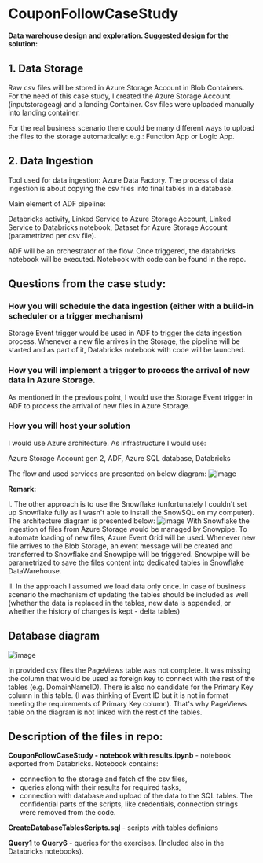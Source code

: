 # CouponFollowCaseStudy
**Data warehouse design and exploration. Suggested design for the solution:**


## 1. Data Storage 

Raw csv files will be stored in Azure Storage Account in Blob Containers. 
For the need of this case study, I created the Azure Storage Account (inputstorageag) and a landing Container.
Csv files were uploaded manually into landing container. 

For the real business scenario there could be many different ways to upload the files to the storage automatically: e.g.: Function App or Logic App.


## 2. Data Ingestion  

Tool used for data ingestion: Azure Data Factory. 
The process of data ingestion is about copying the csv files into final tables in a database. 

Main element of ADF pipeline:

Databricks activity, 
Linked Service to Azure Storage Account, 
Linked Service to Databricks notebook, 
Dataset for Azure Storage Account (parametrized per csv file).  

ADF will be an orchestrator of the flow. Once triggered, the databricks notebook will be executed. Notebook with code can be found in the repo. 


## Questions from the case study:  

### How you will schedule the data ingestion (either with a build-in scheduler or a trigger mechanism) 

Storage Event trigger would be used in ADF to trigger the data ingestion process. Whenever a new file arrives in the Storage, the pipeline will be started and as part of it, Databricks notebook with code will be launched. 

### How you will implement a trigger to process the arrival of new data in Azure Storage. 

As mentioned in the previous point, I would use the Storage Event trigger in ADF to process the arrival of new files in Azure Storage.  

### How you will host your solution 

I would use Azure architecture. As infrastructure I would use:  

Azure Storage Account gen 2, ADF, Azure SQL database, Databricks

The flow and used services are presented on below diagram: 
![image](https://github.com/OlaGigon/CouponFollowCaseStudy/assets/44475277/bdcb682f-abc8-4cb6-ac66-b4791b1da9f8)


**Remark:** 

I. The other approach is to use the Snowflake 
(unfortunately I couldn't set up Snowflake fully as I wasn't able to install the SnowSQL on my computer).
The architecture diagram is presented below: 
![image](https://github.com/OlaGigon/CouponFollowCaseStudy/assets/44475277/e39733de-8430-4a31-b212-2e4df98794f4)
With Snowflake the ingestion of files from Azure Storage would be managed by Snowpipe. 
To automate loading of new files, Azure Event Grid will be used. Whenever new file arrives to the Blob Storage, an event message will be created and transferred to Snowflake and Snowpipe will be triggered. Snowpipe will be parametrized to save the files content into dedicated tables in Snowflake DataWarehouse.   

II. In the approach I assumed we load data only once. In case of business scenario the mechanism of updating the tables should be included as well (whether the data is replaced in the tables, new data is appended, or whether the history of changes is kept - delta tables) 

## Database diagram
![image](https://github.com/OlaGigon/CouponFollowCaseStudy/assets/44475277/93862292-ce7a-465c-b438-59631d554c32)

In provided csv files the PageViews table was not complete. It was missing the column that would be used as foreign key to connect with the rest of the tables (e.g. DomainNameID). There is also no candidate for the Primary Key column in this table. (I was thinking of Event ID but it is not in format meeting the requirements of Primary Key column). That's why PageViews table on the diagram is not linked with the rest of the tables. 

## Description of the files in repo: 

__CouponFollowCaseStudy - notebook with results.ipynb__ - notebook exported from Databricks. Notebook contains: 
- connection to the storage and fetch of the csv files, 
- queries along with their results for required tasks, 
- connection with database and upload of the data to the SQL tables. 
The confidential parts of the scripts, like credentials, connection strings were removed from the code.

__CreateDatabaseTablesScripts.sql__ - scripts with tables definions

__Query1__ to __Query6__ - queries for the exercises. (Included also in the Databricks notebooks).

